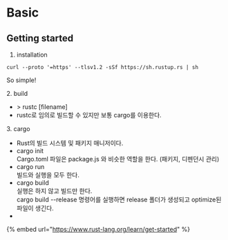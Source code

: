 # Basic

## Getting started

1. installation

```
curl --proto '=https' --tlsv1.2 -sSf https://sh.rustup.rs | sh
```

So simple!

2\. build

* &#x20;\> rustc \[filename]
* rustc로 임의로 빌드할 수 있지만 보통 cargo를 이용한다.

3\. cargo

* Rust의 빌드 시스템 및 패키지 매니저이다.
* cargo init\
  Cargo.toml 파일은 package.js 와 비슷한 역할을 한다. (패키지, 디펜던시 관리)
* cargo run\
  빌드와 실행을 모두 한다.&#x20;
* cargo build\
  실행은 하지 않고 빌드만 한다.\
  cargo build --release 명령어를 실행하면 release 폴더가 생성되고 optimize된 파일이 생긴다.
*

{% embed url="https://www.rust-lang.org/learn/get-started" %}

